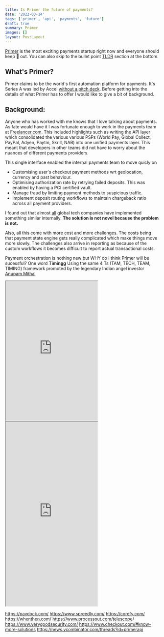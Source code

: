 ```yaml
---
title: Is Primer the future of payments?
date: '2022-03-14'
tags: ['primer', 'api', 'payments', 'future']
draft: true
summary: Primer
images: []
layout: PostLayout
---
```


[Primer](https://primer.io/) is the most exciting payments startup right now and everyone should keep 👀 out. You can also skip to the bullet point [TLDR](#TLDR) section at the bottom.

## What's Primer?

Primer claims to be the world's first automation platform for payments. It's Series A was led by Accel [without a pitch deck](https://flipboard.com/topic/spotify/fintech-primer-just-raised-18-7-million-without-a-pitch-deck-after-being-approa/a-QvjnchY-RwqVShJ0zovcWw%3Aa%3A2273650-077a568500%2Fbusinessinsider.com). Before getting into the details of what Primer has to offer I would like to give a bit of background.

## Background:

Anyone who has worked with me knows that I love talking about payments. As fate would have it I was fortunate enough to work in the payments team at [Freelancer.com](https://www.freelancer.com). This included highlights such as writing the API layer which consolidated the various various PSPs (World Pay, Global Collect, PayPal, Adyen, Paytm, Skrill, NAB) into one unified payments layer. This meant that developers in other teams did not have to worry about the nuances of different payments providers.

This single interface enabled the internal payments team to move quicly on

- Customising user's checkout payment methods wrt geolocation, currency and past behaviour.
- Optimising authorization rate by retrying failed deposits. This was enabled by having a PCI certified vault.
- Manage fraud by limiting payment methods to suspicious traffic.
- Implement deposit routing workflows to maintain chargeback ratio across all payment providers.

I found out that almost [all](https://nordicapis.com/the-brilliance-of-spotify-internal-apis-to-mitigate-payments/) global tech companies have implemented something similar internally. **The solution is not novel because the problem is not.**

Also, all this come with more cost and more challenges. The costs being that payment state engine gets really complicated which make things move more slowly. The challenges also arrive in reporting as because of the custom workflows it becomes difficult to report actual transactional costs.

Payment orchestration is nothing new but WHY do I think Primer will be sucessful? One word **Timingg**
Using the same 4 Ts (TAM, TECH, TEAM, TIMING) framework promoted by the legendary Indian angel investor [Anupam Mithal](https://mobile.twitter.com/anupammittal)

<div className="flex flex-row md:flex-col flex-wrap -mx-2 overflow-hidden xl:-mx-2">
  <div>
    <iframe height="453" src="https://twitframe.com/show?url=https://twitter.com/deputyashik/status/1430685958328881154"></iframe>
  </div>
  <div>
    <iframe height="600" src="https://twitframe.com/show?https://twitter.com/Suhail/status/1418457863937163264"></iframe>
  </div>
</div>

https://paydock.com/
https://www.spreedly.com/
https://corefy.com/
https://whenthen.com/
https://www.processout.com/telescope/
https://www.verygoodsecurity.com/
https://www.checkout.com/#know-more-solutions
https://news.ycombinator.com/threads?id=primerapi
